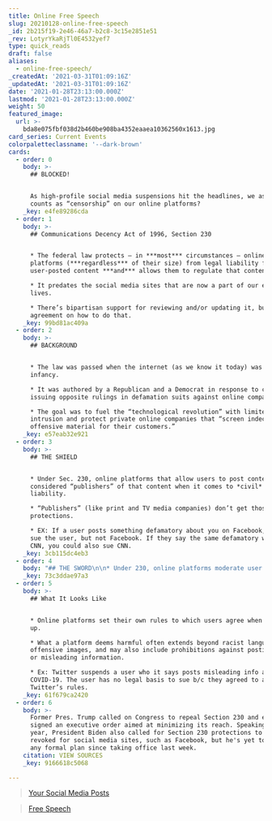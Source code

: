 ```yaml
---
title: Online Free Speech
slug: 20210128-online-free-speech
_id: 2b215f19-2e46-46a7-b2c8-3c15e2851e51
_rev: LotyrYkaRjTl0E4532yef7
type: quick_reads
draft: false
aliases:
  - online-free-speech/
_createdAt: '2021-03-31T01:09:16Z'
_updatedAt: '2021-03-31T01:09:16Z'
date: '2021-01-28T23:13:00.000Z'
lastmod: '2021-01-28T23:13:00.000Z'
weight: 50
featured_image:
  url: >-
    bda8e075fbf038d2b460be908ba4352eaaea10362560x1613.jpg
card_series: Current Events
colorpaletteclassname: '--dark-brown'
cards:
  - order: 0
    body: >-
      ## BLOCKED!


      As high-profile social media suspensions hit the headlines, we ask: What
      counts as “censorship” on our online platforms?
    _key: e4fe89286cda
  - order: 1
    body: >-
      ## Communications Decency Act of 1996, Section 230


      * The federal law protects – in ***most*** circumstances – online
      platforms (***regardless*** of their size) from legal liability for
      user-posted content ***and*** allows them to regulate that content.

      * It predates the social media sites that are now a part of our everyday
      lives.

      * There’s bipartisan support for reviewing and/or updating it, but little
      agreement on how to do that.
    _key: 99bd81ac409a
  - order: 2
    body: >-
      ## BACKGROUND


      * The law was passed when the internet (as we know it today) was in its
      infancy.

      * It was authored by a Republican and a Democrat in response to courts
      issuing opposite rulings in defamation suits against online companies.

      * The goal was to fuel the “technological revolution” with limited gov’t
      intrusion and protect private online companies that “screen indecency and
      offensive material for their customers.”
    _key: e57eab32e921
  - order: 3
    body: >-
      ## THE SHIELD


      * Under Sec. 230, online platforms that allow users to post content aren’t
      considered “publishers” of that content when it comes to *civil*
      liability.

      * “Publishers” (like print and TV media companies) don’t get those
      protections.

      * EX: If a user posts something defamatory about you on Facebook, you can
      sue the user, but not Facebook. If they say the same defamatory words on
      CNN, you could also sue CNN.
    _key: 3cb115dc4eb3
  - order: 4
    body: "## THE SWORD\n\n* Under 230, online platforms moderate user content mostly as they see fit.\n* It allows them to take “**_good faith_**” actions to restrict access to content they deem obscene, excessively violent, or “_otherwise objectionable,_\_**_whether or not such material is constitutionally protected_.**“\n* REMEMBER: The First Amendment protects us from censorship by the government – not private companies."
    _key: 73c3ddae97a3
  - order: 5
    body: >-
      ## What It Looks Like


      * Online platforms set their own rules to which users agree when they sign
      up.

      * What a platform deems harmful often extends beyond racist language or
      offensive images, and may also include prohibitions against posting false
      or misleading information.

      * Ex: Twitter suspends a user who it says posts misleading info about
      COVID-19. The user has no legal basis to sue b/c they agreed to abide by
      Twitter’s rules.
    _key: 61f679ca2420
  - order: 6
    body: >-
      Former Pres. Trump called on Congress to repeal Section 230 and even
      signed an executive order aimed at minimizing its reach. Speaking last
      year, President Biden also called for Section 230 protections to be
      revoked for social media sites, such as Facebook, but he's yet to present
      any formal plan since taking office last week.
    citation: VIEW SOURCES
    _key: 9166618c5068

---
```

> [Your Social Media Posts](https://smarthernews.com/your-social-media-posts/)





> [Free Speech](https://smarthernews.com/free-speech/)
